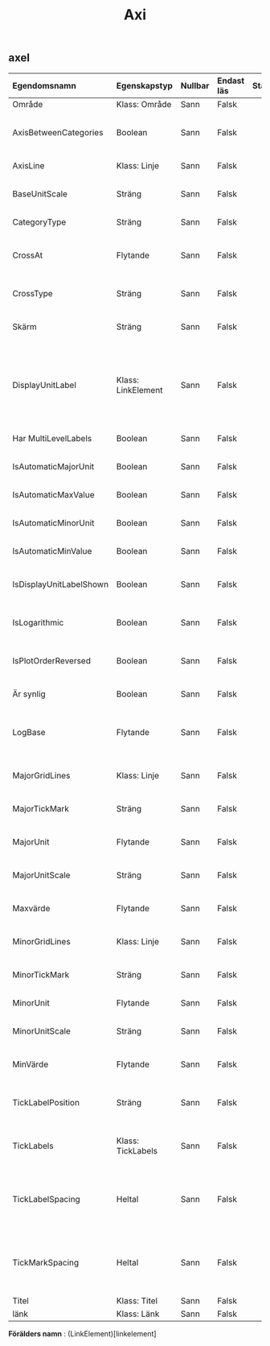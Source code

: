﻿---
title: Axi
second_title: Aspose.Cells Cloud Documen
type: docs
url: /sv/specification/model/axis/
description: "Aspose.Cells Molnmodellspecifikation: Axis. Hantera enkelt Excel och andra kalkylarksdokument med funktioner som att öppna, generera, redigera, dela, slå samman, jämföra och konvertera"
weight: 50
---
## **axel**

 

| Egendomsnamn| Egenskapstyp| Nullbar| Endast läs| Standardvärde| Beskrivning|
|:- |:- |:- |:- |:- |:- |
| Område| Klass: Område| Sann| Falsk|| Får .|
| AxisBetweenCategories| Boolean| Sann| Falsk|| Representerar om värdeaxeln korsar kategoriaxeln mellan kategorier.|
| AxisLine| Klass: Linje| Sann| Falsk|| Får utseendet av en Axis.|
| BaseUnitScale| Sträng| Sann| Falsk|| Representerar basenhetsskalan för kategoriaxeln.|
| CategoryType| Sträng| Sann| Falsk|| Representerar kategoriaxeltypen.|
| CrossAt| Flytande| Sann| Falsk|| Representerar den punkt på värdeaxeln där kategoriaxeln korsar den.|
| CrossType| Sträng| Sann| Falsk||Representerar den på den angivna axeln där den andra axeln korsar.|
| Skärm| Sträng| Sann| Falsk|| Representerar enhetsetiketten för den angivna axeln.|
| DisplayUnitLabel| Klass: LinkElement| Sann| Falsk|| Representerar en enhetsetikett på en axel i det angivna diagrammet. Enhetsetiketter är användbara för att kartlägga stora värden – till exempel i miljoner eller miljarder.|
| Har MultiLevelLabels| Boolean| Sann| Falsk|| Anger om etiketterna ska visas som flernivåer.|
| IsAutomaticMajorUnit| Boolean| Sann| Falsk|| Indikerar om axelns huvudenhet tilldelas automatiskt.|
| IsAutomaticMaxValue| Boolean| Sann| Falsk|| Indikerar om maxvärdet tilldelas automatiskt.|
| IsAutomaticMinorUnit| Boolean| Sann| Falsk|| Indikerar om axelns mindre enhet tilldelas automatiskt.|
| IsAutomaticMinValue| Boolean| Sann| Falsk|| Indikerar om minvärdet tilldelas automatiskt.|
| IsDisplayUnitLabelShown| Boolean| Sann| Falsk|| Representerar om displayenhetens etikett visas på den angivna axeln.|
| IsLogarithmic| Boolean| Sann| Falsk||Representerar om skaltypen för värdeaxeln är logaritmisk eller inte.|
| IsPlotOrderReversed| Boolean| Sann| Falsk|| Representerar om Microsoft Excel plottar datapunkter från sist till första.|
| Är synlig| Boolean| Sann| Falsk|| Representerar om axeln är synlig.|
| LogBase| Flytande| Sann| Falsk|| Representerar den logaritmiska basen. Standardvärdet är 10. Gäller endast Excel2007.|
| MajorGridLines| Klass: Linje| Sann| Falsk|| Representerar stora rutnät på en diagramaxel.|
| MajorTickMark| Sträng| Sann| Falsk|| Representerar typen av större bock för den angivna axeln.|
| MajorUnit| Flytande| Sann| Falsk|| Representerar huvudenheterna för axeln.|
| MajorUnitScale| Sträng| Sann| Falsk|| Representerar huvudenhetsskalan för kategoriaxeln.|
| Maxvärde| Flytande| Sann| Falsk|| Representerar det maximala värdet på värdeaxeln.|
| MinorGridLines| Klass: Linje| Sann| Falsk|| Representerar mindre rutnät på en diagramaxel.|
| MinorTickMark| Sträng| Sann| Falsk|| Representerar typen av mindre bock för den angivna axeln.|
| MinorUnit| Flytande| Sann| Falsk|| Representerar de mindre enheterna för axeln.|
| MinorUnitScale| Sträng| Sann| Falsk|| Representerar huvudenhetsskalan för kategoriaxeln.|
| MinVärde| Flytande| Sann| Falsk||Representerar minimivärdet på värdeaxeln.|
| TickLabelPosition| Sträng| Sann| Falsk|| Representerar positionen för bockmarkeringsetiketter på den angivna axeln.|
| TickLabels| Klass: TickLabels| Sann| Falsk|| Returnerar ett objekt som representerar markeringarna för den angivna axeln.|
| TickLabelSpacing| Heltal| Sann| Falsk|| Representerar antalet kategorier eller serier mellan bockmarkeringsetiketter. Gäller endast kategori- och serieaxlar.|
| TickMarkSpacing| Heltal| Sann| Falsk|| Returnerar eller ställer in antalet kategorier eller serier mellan bockmarkeringar. Gäller endast kategori- och serieaxlar.|
| Titel| Klass: Titel| Sann| Falsk|| Får axelns titel.|
| länk| Klass: Länk| Sann| Falsk|||

**Förälders namn** : (LinkElement)[linkelement]